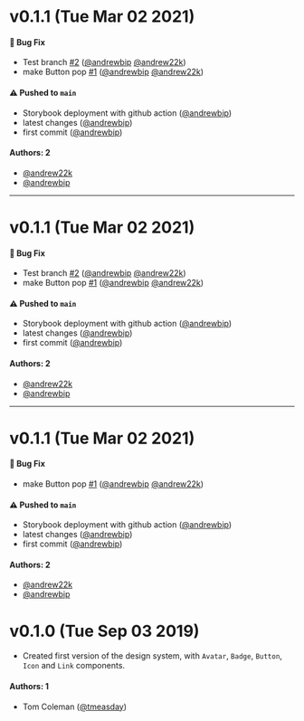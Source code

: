 # v0.1.1 (Tue Mar 02 2021)

#### 🐛 Bug Fix

- Test branch [#2](https://github.com/andrew22k/learnstorybook-design-system/pull/2) ([@andrewbip](https://github.com/andrewbip) [@andrew22k](https://github.com/andrew22k))
- make Button pop [#1](https://github.com/andrew22k/learnstorybook-design-system/pull/1) ([@andrewbip](https://github.com/andrewbip) [@andrew22k](https://github.com/andrew22k))

#### ⚠️ Pushed to `main`

- Storybook deployment with github action ([@andrewbip](https://github.com/andrewbip))
- latest changes ([@andrewbip](https://github.com/andrewbip))
- first commit ([@andrewbip](https://github.com/andrewbip))

#### Authors: 2

- [@andrew22k](https://github.com/andrew22k)
- [@andrewbip](https://github.com/andrewbip)

---

# v0.1.1 (Tue Mar 02 2021)

#### 🐛 Bug Fix

- Test branch [#2](https://github.com/andrew22k/learnstorybook-design-system/pull/2) ([@andrewbip](https://github.com/andrewbip) [@andrew22k](https://github.com/andrew22k))
- make Button pop [#1](https://github.com/andrew22k/learnstorybook-design-system/pull/1) ([@andrewbip](https://github.com/andrewbip) [@andrew22k](https://github.com/andrew22k))

#### ⚠️ Pushed to `main`

- Storybook deployment with github action ([@andrewbip](https://github.com/andrewbip))
- latest changes ([@andrewbip](https://github.com/andrewbip))
- first commit ([@andrewbip](https://github.com/andrewbip))

#### Authors: 2

- [@andrew22k](https://github.com/andrew22k)
- [@andrewbip](https://github.com/andrewbip)

---

# v0.1.1 (Tue Mar 02 2021)

#### 🐛 Bug Fix

- make Button pop [#1](https://github.com/andrew22k/learnstorybook-design-system/pull/1) ([@andrewbip](https://github.com/andrewbip) [@andrew22k](https://github.com/andrew22k))

#### ⚠️ Pushed to `main`

- Storybook deployment with github action ([@andrewbip](https://github.com/andrewbip))
- latest changes ([@andrewbip](https://github.com/andrewbip))
- first commit ([@andrewbip](https://github.com/andrewbip))

#### Authors: 2

- [@andrew22k](https://github.com/andrew22k)
- [@andrewbip](https://github.com/andrewbip)

# v0.1.0 (Tue Sep 03 2019)

- Created first version of the design system, with `Avatar`, `Badge`, `Button`, `Icon` and `Link` components.

#### Authors: 1
- Tom Coleman ([@tmeasday](https://github.com/tmeasday))